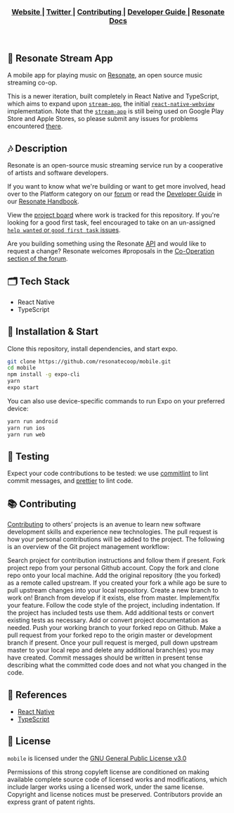 <div align="center">
  <h3>
    <a href="https://resonate.is">
      Website
    </a>
    <span> | </span>
    <a href="https://www.twitter.com/resonatecoop/">
      Twitter
    </a>
    <span> | </span>
    <a href="https://github.com/resonatecoop/stream2own/blob/master/CONTRIBUTING.md">
      Contributing
    </a>
    <span> | </span>
    <a href="https://community.resonate.is/t/dev-volunteers-needed-to-build-the-resonate-ecosystem/2262">
      Developer Guide
    </a>
    <span> | </span>
    <a href="https://docs.resonate.coop">
      Resonate Docs
    </a>
  </h3>
</div>
<br />

## 🎵 Resonate Stream App

A mobile app for playing music on [Resonate](https://stream.resonate.coop/), an open source music streaming co-op. 

This is a newer iteration, built completely in React Native and TypeScript, which aims to expand upon [`stream-app`](https://github.com/peterklingelhofer/stream-app), the initial [`react-native-webview`](https://github.com/react-native-webview/react-native-webview) implementation. Note that the [`stream-app`](https://github.com/peterklingelhofer/stream-app) is still being used on Google Play Store and Apple Stores, so please submit any issues for problems encountered [there](https://github.com/peterklingelhofer/stream-app/issues).


## 🎶 Description

Resonate is an open-source music streaming service run by a cooperative of artists and software developers.

If you want to know what we're building or want to get more involved, head over to the Platform category on our [forum](https://community.resonate.is/c/platform/l/latest?board=default) or read the [Developer Guide](https://community.resonate.is/docs?topic=2262) in our [Resonate Handbook](https://community.resonate.is/docs).

View the [project board](https://github.com/resonatecoop/mobile/projects/1) where work is tracked for this repository. If you're looking for a good first task, feel encouraged to take on an un-assigned [`help wanted` or `good first task` issues](https://github.com/resonatecoop/mobile/issues).

Are you building something using the Resonate [API](#api) and would like to request a change? Resonate welcomes #proposals in the [Co-Operation section of the forum](https://community.resonate.is/c/66).


## 🗂 Tech Stack

- React Native
- TypeScript


## 🔧 Installation & Start

Clone this repository, install dependencies, and start expo.

```sh
git clone https://github.com/resonatecoop/mobile.git
cd mobile
npm install -g expo-cli
yarn
expo start
```

You can also use device-specific commands to run Expo on your preferred device:
```sh
yarn run android
yarn run ios
yarn run web
```

## 🧪 Testing
Expect your code contributions to be tested: we use [commitlint](https://commitlint.js.org) to lint commit messages, and [prettier](https://prettier.io) to lint code.


## 📚 Contributing

<a href="https://github.com/resonatecoop/stream/blob/master/CONTRIBUTING.md">Contributing</a> to others’ projects is an avenue to learn new software development skills and experience new technologies. The pull request is how your personal contributions will be added to the project. The following is an overview of the Git project management workflow:

Search project for contribution instructions and follow them if present.
Fork project repo from your personal Github account.
Copy the fork and clone repo onto your local machine.
Add the original repository (the you forked) as a remote called upstream.
If you created your fork a while ago be sure to pull upstream changes into your local repository.
Create a new branch to work on! Branch from develop if it exists, else from master.
Implement/fix your feature.
Follow the code style of the project, including indentation.
If the project has included tests use them.
Add additional tests or convert existing tests as necessary.
Add or convert project documentation as needed.
Push your working branch to your forked repo on Github.
Make a pull request from your forked repo to the origin master or development branch if present.
Once your pull request is merged, pull down upstream master to your local repo and delete any additional branch(es) you may have created.
Commit messages should be written in present tense describing what the committed code does and not what you changed in the code.


## 📖 References

- [React Native](https://reactnative.dev/)
- [TypeScript](https://typescriptlang.org/')


## 📑 License

`mobile` is licensed under the
[GNU General Public License v3.0](https://github.com/peterklingelhofer/stream-app/blob/master/LICENSE)

Permissions of this strong copyleft license are conditioned on making available complete source code of licensed works and modifications, which include larger works using a licensed work, under the same license. Copyright and license notices must be preserved. Contributors provide an express grant of patent rights.
